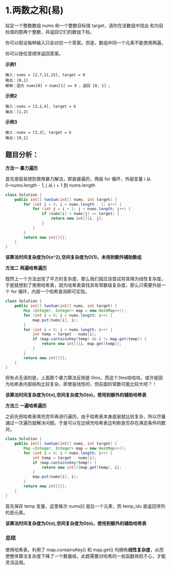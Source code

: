 # 1.两数之和(易)

给定一个整数数组 nums 和一个整数目标值 target，请你在该数组中找出 和为目标值的那两个整数，并返回它们的数组下标。

你可以假设每种输入只会对应一个答案。但是，数组中同一个元素不能使用两遍。

你可以按任意顺序返回答案。

 

**示例1**

```
输入：nums = [2,7,11,15], target = 9
输出：[0,1]
解释：因为 nums[0] + nums[1] == 9 ，返回 [0, 1] 。
```

**示例2**

```
输入：nums = [3,2,4], target = 6
输出：[1,2]
```

**示例3**

```
输入：nums = [3,3], target = 6
输出：[0,1]
```



## 题目分析：

**方法一** **暴力遍历**

首先很容易想到使用暴力解法，即直接遍历，两层 for 循环，外层变量 i 从 0~nums.length - 1, j 从 i + 1 到 nums.length

```java
class Solution {
    public int[] twoSum(int[] nums, int target) {
        for (int i = 0; i < nums.length - 1; i++) {
            for (int j = i + 1; j < nums.length; j++) {
                if (nums[i] + nums[j] == target) {
                    return new int[]{i, j};
                }
            }
        }
        return new int[]{};
    }
}
```

**该算法时间复杂度为O(n^2),空间复杂度为O(1)，未用到额外辅助数组**

**方法二** **两遍哈希遍历**

既然上一个方法出现了平方的复杂度，那么我们就应该尝试将其降为线性复杂度。于是就想到了使用哈希表，因为哈希表查找具有常数级复杂度，那么只需要外层一个 for 循环，内层一个哈希查询即可实现。

```java
class Solution {
    public int[] twoSum(int[] nums, int target) {
        Map <Integer, Integer> map = new HashMap<>();
        for (int i = 0; i < nums.length; i++) {
            map.put(nums[i], i);
        }
        for (int i = 0; i < nums.length; i++) {
            int temp = target - nums[i];
            if (map.containsKey(temp) && i != map.get(temp)) {
                return new int[]{i, map.get(temp)};
            }
        }
        return new int[]{};
    }
}
```

但有点无语的是，上面那个暴力算法反倒是 0ms，而这个3ms哈哈哈，或许是因为哈希表内部结构比较复杂，即使是线性的，但前面的常数可能比较大吧？！

**该算法时间复杂度为O(n),空间复杂度为O(n)，使用到额外的辅助哈希表**

**方法三 一遍哈希遍历**

之前先把哈希表填充完毕再进行遍历，由于哈希表本身底层就比较复杂，所以尽量通过一次遍历就解决问题。于是可以在边填充哈希表边判断是否存在满足条件的数对。

```java
class Solution {
    public int[] twoSum(int[] nums, int target) {
        Map <Integer, Integer> map = new HashMap<>();
        for (int i = 0; i < nums.length; i++) {
            int temp = target - nums[i];
            if (map.containsKey(temp)) {
                return new int[]{map.get(temp), i};
            }
            map.put(nums[i], i);
        }
        return new int[]{};
    }
}
```

首先保存 temp 变量，这里每次 nums[i] 是后一个元素，而 temp_idx 是返回序列的首元素。

**该算法时间复杂度为O(n),空间复杂度为O(n)，使用到额外的辅助哈希表**


### 总结

使用哈希表，利用了 map.containsKey() 和 map.get() 均拥有**线性复杂度**，从而使整体算法复杂度下降了一个数量级，此题需要对哈希的一些函数熟稔于心，才能灵活运用。

